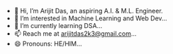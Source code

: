 - 👋 Hi, I’m Arijit Das, an aspiring A.I. & M.L. Engineer.
- 👀 I’m interested in Machine Learning and Web Dev...
- 🌱 I’m currently learning DSA...
- 📫 Reach me at arijitdas2k3@gmail.com...
- 😄 Pronouns: HE/HIM...

<!---
03das-arijit/03das-arijit is a ✨ special ✨ repository because its `README.md` (this file) appears on your GitHub profile.
You can click the Preview link to take a look at your changes.
--->
